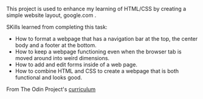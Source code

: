 This project is used to enhance my learning of HTML/CSS by creating a simple website layout, google.com .

SKills learned from completing this task:
- How to format a webpage that has a navigation bar at the top, the center body and a footer at the bottom.
- How to keep a webpage functioning even when the browser tab is moved around into weird dimensions.
- How to add and edit forms inside of a web page.
- How to combine HTML and CSS to create a webpage that is both functional and looks good.









From The Odin Project's [curriculum](http://www.theodinproject.com/courses/web-development-101/lessons/html-css)
